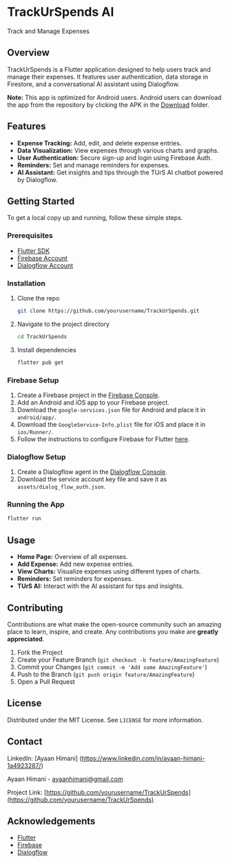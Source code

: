# TrackUrSpends AI

Track and Manage Expenses 

## Overview

TrackUrSpends is a Flutter application designed to help users track and manage their expenses. It features user authentication, data storage in Firestore, and a conversational AI assistant using Dialogflow.

**Note:** This app is optimized for Android users. Android users can download the app from the repository by clicking the APK in the [Download](Download) folder.

## Features

- **Expense Tracking:** Add, edit, and delete expense entries.
- **Data Visualization:** View expenses through various charts and graphs.
- **User Authentication:** Secure sign-up and login using Firebase Auth.
- **Reminders:** Set and manage reminders for expenses.
- **AI Assistant:** Get insights and tips through the TUrS AI chatbot powered by Dialogflow.

## Getting Started

To get a local copy up and running, follow these simple steps.

### Prerequisites

- [Flutter SDK](https://flutter.dev/docs/get-started/install)
- [Firebase Account](https://firebase.google.com/)
- [Dialogflow Account](https://dialogflow.cloud.google.com/)

### Installation

1. Clone the repo
   ```sh
   git clone https://github.com/yourusername/TrackUrSpends.git
   ```
2. Navigate to the project directory
   ```sh
   cd TrackUrSpends
   ```
3. Install dependencies
   ```sh
   flutter pub get
   ```

### Firebase Setup

1. Create a Firebase project in the [Firebase Console](https://console.firebase.google.com/).
2. Add an Android and iOS app to your Firebase project.
3. Download the `google-services.json` file for Android and place it in `android/app/`.
4. Download the `GoogleService-Info.plist` file for iOS and place it in `ios/Runner/`.
5. Follow the instructions to configure Firebase for Flutter [here](https://firebase.flutter.dev/docs/overview).

### Dialogflow Setup

1. Create a Dialogflow agent in the [Dialogflow Console](https://dialogflow.cloud.google.com/).
2. Download the service account key file and save it as `assets/dialog_flow_auth.json`.

### Running the App

```sh
flutter run
```

## Usage

- **Home Page:** Overview of all expenses.
- **Add Expense:** Add new expense entries.
- **View Charts:** Visualize expenses using different types of charts.
- **Reminders:** Set reminders for expenses.
- **TUrS AI:** Interact with the AI assistant for tips and insights.

## Contributing

Contributions are what make the open-source community such an amazing place to learn, inspire, and create. Any contributions you make are **greatly appreciated**.

1. Fork the Project
2. Create your Feature Branch (`git checkout -b feature/AmazingFeature`)
3. Commit your Changes (`git commit -m 'Add some AmazingFeature'`)
4. Push to the Branch (`git push origin feature/AmazingFeature`)
5. Open a Pull Request

## License

Distributed under the MIT License. See `LICENSE` for more information.

## Contact

LinkedIn: [Ayaan Himani] (https://www.linkedin.com/in/ayaan-himani-1a4923287/)

Ayaan Himani - [ayaanhimani@gmail.com](mailto:ayaanhimani@gmail.com)

Project Link: [https://github.com/yourusername/TrackUrSpends](https://github.com/yourusername/TrackUrSpends)

## Acknowledgements

- [Flutter](https://flutter.dev/)
- [Firebase](https://firebase.google.com/)
- [Dialogflow](https://dialogflow.cloud.google.com/)


